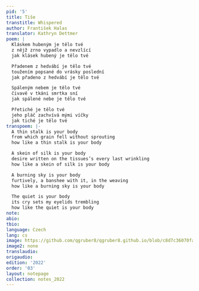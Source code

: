 ```yaml
---
pid: '5'
title: Tiše
transtitle: Whispered
author: František Halas
translator: Kathryn Dettmer
poem: |
  Kláskem hubeným je tělo tvé
  z nějž zrno vypadlo a nevzlící
  jak klásek hubený je tělo tvé

  Přadenem z hedvábí je tělo tvé
  toužením popsané do vrásky poslední
  jak přadeno z hedvábí je tělo tvé

  Spáleným nebem je tělo tvé
  čivavě v tkáni smrtka sní
  jak spálené nebe je tělo tvé

  Přetiché je tělo tvé
  jeho pláč zachvívá mými víčky
  jak tiché je tělo tvé
transpoem: |-
  A thin stalk is your body
  from which grain fell without sprouting
  how like a thin stalk is your body

  A skein of silk is your body
  desire written on the tissues’s every last wrinkling
  how like a skein of silk is your body

  A burning sky is your body
  furtively, a banshee with it, in the weaving
  how like a burning sky is your body

  The quiet is your body
  its cry sets my eyelids trembling
  how like the quiet is your body
note:
abio:
tbio:
language: Czech
lang: cs
image: https://github.com/qgruber8/qgruber8.github.io/blob/c8d7c36070fa9dcb28962d1b8efeff9bf147637d/assets/images/images_22/halas.jpg
image2: none
translaudio:
origaudio:
edition: '2022'
order: '03'
layout: notepage
collection: notes_2022
---
```

